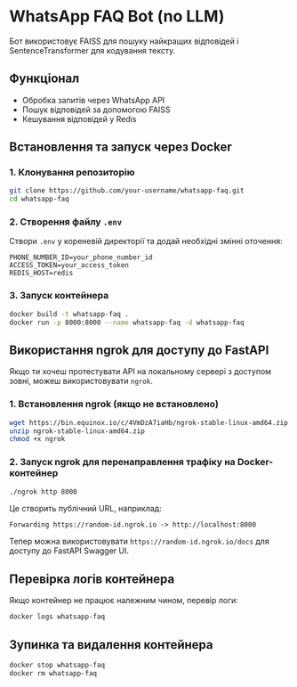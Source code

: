 # WhatsApp FAQ Bot (no LLM)

Бот використовує FAISS для пошуку найкращих відповідей і SentenceTransformer для кодування тексту.

## Функціонал
- Обробка запитів через WhatsApp API
- Пошук відповідей за допомогою FAISS
- Кешування відповідей у Redis

## Встановлення та запуск через Docker
### 1. Клонування репозиторію
```sh
git clone https://github.com/your-username/whatsapp-faq.git
cd whatsapp-faq
```

### 2. Створення файлу `.env`
Створи `.env` у кореневій директорії та додай необхідні змінні оточення:
```env
PHONE_NUMBER_ID=your_phone_number_id
ACCESS_TOKEN=your_access_token
REDIS_HOST=redis
```

### 3. Запуск контейнера
```sh
docker build -t whatsapp-faq .
docker run -p 8000:8000 --name whatsapp-faq -d whatsapp-faq
```

## Використання ngrok для доступу до FastAPI
Якщо ти хочеш протестувати API на локальному сервері з доступом зовні, можеш використовувати `ngrok`.

### 1. Встановлення ngrok (якщо не встановлено)
```sh
wget https://bin.equinox.io/c/4VmDzA7iaHb/ngrok-stable-linux-amd64.zip
unzip ngrok-stable-linux-amd64.zip
chmod +x ngrok
```

### 2. Запуск ngrok для перенаправлення трафіку на Docker-контейнер
```sh
./ngrok http 8000
```
Це створить публічний URL, наприклад:
```
Forwarding https://random-id.ngrok.io -> http://localhost:8000
```

Тепер можна використовувати `https://random-id.ngrok.io/docs` для доступу до FastAPI Swagger UI.

## Перевірка логів контейнера
Якщо контейнер не працює належним чином, перевір логи:
```sh
docker logs whatsapp-faq
```

## Зупинка та видалення контейнера
```sh
docker stop whatsapp-faq
docker rm whatsapp-faq
```

